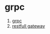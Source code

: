 # grpc
1. <a href="https://github.com/grpc/grpc" target="_blank">grpc</a> <br>
2. <a href="https://github.com/lienhua34/notes/tree/master/grpc/helloworld_restful_swagger" traget="_blank">restfull gateway</a>
